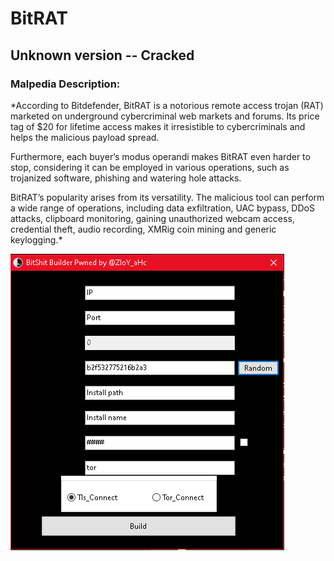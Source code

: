 # BitRAT
## Unknown version -- Cracked
### Malpedia Description: 
*According to Bitdefender, BitRAT is a notorious remote access trojan (RAT) marketed on underground cybercriminal web markets and forums. Its price tag of $20 for lifetime access makes it irresistible to cybercriminals and helps the malicious payload spread.

Furthermore, each buyer’s modus operandi makes BitRAT even harder to stop, considering it can be employed in various operations, such as trojanized software, phishing and watering hole attacks.

BitRAT’s popularity arises from its versatility. The malicious tool can perform a wide range of operations, including data exfiltration, UAC bypass, DDoS attacks, clipboard monitoring, gaining unauthorized webcam access, credential theft, audio recording, XMRig coin mining and generic keylogging.*

![bitrat-1](Pictures/BitRAT/bitrat-1.PNG)

